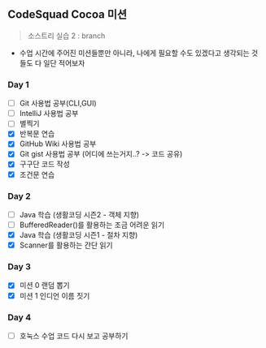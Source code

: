 ## CodeSquad Cocoa 미션 ##  
> 소스트리 실습 2 : branch

- 수업 시간에 주어진 미션들뿐만 아니라, 나에게 필요할 수도 있겠다고 생각되는 것들도 다 일단 적어보자

### Day 1
- [ ] Git 사용법 공부(CLI,GUI)
- [ ] IntelliJ 사용법 공부
- [ ] 별찍기
- [X] 반복문 연습
- [X] GitHub Wiki 사용법 공부
- [X] Git gist 사용법 공부 (어디에 쓰는거지..? -> 코드 공유)
- [X] 구구단 코드 작성
- [X] 조건문 연습

### Day 2
- [ ] Java 학습 (생활코딩 시즌2 - 객체 지향)
- [ ] BufferedReader()를 활용하는 조금 어려운 읽기
- [X] Java 학습 (생활코딩 시즌1 - 절차 지향)
- [X] Scanner를 활용하는 간단 읽기

### Day 3
- [X] 미션 0 랜덤 뽑기
- [X] 미션 1 인디언 이름 짓기

### Day 4
- [ ] 호눅스 수업 코드 다시 보고 공부하기
